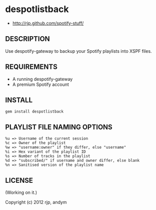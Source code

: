 # despotlistback

* http://rjp.github.com/spotify-stuff/

## DESCRIPTION

Use despotify-gateway to backup your Spotify playlists into XSPF files.

## REQUIREMENTS

* A running despotify-gateway
* A premium Spotify account

## INSTALL

    gem install despotlistback

## PLAYLIST FILE NAMING OPTIONS

    %u => Username of the current session
    %c => Owner of the playlist
    %w => "username:owner" if they differ, else "username"
    %i => Hex variant of the playlist ID
    %s => Number of tracks in the playlist
    %d => "subscribed/" if username and owner differ, else blank
    %n => Sanitised version of the playlist name

## LICENSE

(Working on it.)

Copyright (c) 2012 rjp, andym
